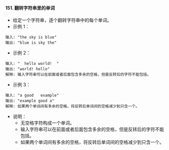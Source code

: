#### 151. 翻转字符串里的单词
- 给定一个字符串，逐个翻转字符串中的每个单词。
- 示例 1：
```
输入: "the sky is blue"
输出: "blue is sky the"
```

- 示例 2：
```
输入: "  hello world!  "
输出: "world! hello"
解释: 输入字符串可以在前面或者后面包含多余的空格，但是反转后的字符不能包括。
```

- 示例 3：
```
输入: "a good   example"
输出: "example good a"
解释: 如果两个单词间有多余的空格，将反转后单词间的空格减少到只含一个。
```
- 说明：
  - 无空格字符构成一个单词。
  - 输入字符串可以在前面或者后面包含多余的空格，但是反转后的字符不能包括。
  - 如果两个单词间有多余的空格，将反转后单词间的空格减少到只含一个。